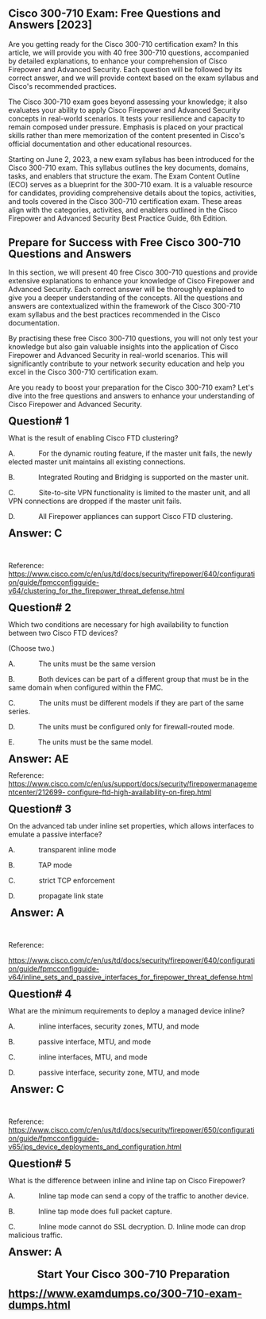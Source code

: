 <h1 class="MsoNormal"><strong style="mso-bidi-font-weight: normal;"><span style="font-size: 16.0pt; line-height: 107%;">Cisco 300-710 Exam: Free Questions and Answers [2023]</span></strong></h1><p class="MsoNormal">Are you getting ready for the Cisco 300-710 certification exam? In this article, we will provide you with 40 free 300-710 questions, accompanied by detailed explanations, to enhance your comprehension of Cisco Firepower and Advanced Security. Each question will be followed by its correct answer, and we will provide context based on the exam syllabus and Cisco's recommended practices.</p><p class="MsoNormal">The Cisco 300-710 exam goes beyond assessing your knowledge; it also evaluates your ability to apply Cisco Firepower and Advanced Security concepts in real-world scenarios. It tests your resilience and capacity to remain composed under pressure. Emphasis is placed on your practical skills rather than mere memorization of the content presented in Cisco's official documentation and other educational resources.</p><p class="MsoNormal">Starting on June 2, 2023, a new exam syllabus has been introduced for the Cisco 300-710 exam. This syllabus outlines the key documents, domains, tasks, and enablers that structure the exam. The Exam Content Outline (ECO) serves as a blueprint for the 300-710 exam. It is a valuable resource for candidates, providing comprehensive details about the topics, activities, and tools covered in the Cisco 300-710 certification exam. These areas align with the categories, activities, and enablers outlined in the Cisco Firepower and Advanced Security Best Practice Guide, 6th Edition.</p><h2 class="MsoNormal"><strong style="mso-bidi-font-weight: normal;"><span style="font-size: 16.0pt; line-height: 107%;">Prepare for Success with Free Cisco 300-710 Questions and Answers</span></strong></h2><p class="MsoNormal">In this section, we will present 40 free Cisco 300-710 questions and provide extensive explanations to enhance your knowledge of Cisco Firepower and Advanced Security. Each correct answer will be thoroughly explained to give you a deeper understanding of the concepts. All the questions and answers are contextualized within the framework of the Cisco 300-710 exam syllabus and the best practices recommended in the Cisco documentation.</p><p class="MsoNormal">By practising these free Cisco 300-710 questions, you will not only test your knowledge but also gain valuable insights into the application of Cisco Firepower and Advanced Security in real-world scenarios. This will significantly contribute to your network security education and help you excel in the Cisco 300-710 certification exam.</p><p class="MsoNormal">Are you ready to boost your preparation for the Cisco 300-710 exam? Let's dive into the free questions and answers to enhance your understanding of Cisco Firepower and Advanced Security.</p><p class="MsoNormal"><strong style="mso-bidi-font-weight: normal;"><span style="font-size: 16.0pt; line-height: 107%;">Question# 1 </span></strong></p><p class="MsoNormal">What is the result of enabling Cisco FTD clustering?</p><p class="MsoNormal">A.<span style="mso-tab-count: 1;">&nbsp;&nbsp;&nbsp;&nbsp;&nbsp;&nbsp;&nbsp;&nbsp;&nbsp;&nbsp;&nbsp; </span>For the dynamic routing feature, if the master unit fails, the newly elected master unit maintains all existing connections.</p><p class="MsoNormal">B.<span style="mso-tab-count: 1;">&nbsp;&nbsp;&nbsp;&nbsp;&nbsp;&nbsp;&nbsp;&nbsp;&nbsp;&nbsp;&nbsp; </span>Integrated Routing and Bridging is supported on the master unit.</p><p class="MsoNormal">C.<span style="mso-tab-count: 1;">&nbsp;&nbsp;&nbsp;&nbsp;&nbsp;&nbsp;&nbsp;&nbsp;&nbsp;&nbsp;&nbsp; </span>Site-to-site VPN functionality is limited to the master unit, and all VPN connections are dropped if the master unit fails.</p><p class="MsoNormal">D.<span style="mso-tab-count: 1;">&nbsp;&nbsp;&nbsp;&nbsp;&nbsp;&nbsp;&nbsp;&nbsp;&nbsp;&nbsp;&nbsp; </span>All Firepower appliances can support Cisco FTD clustering.</p><p class="MsoNormal"><strong style="mso-bidi-font-weight: normal;"><span style="font-size: 16.0pt; line-height: 107%;">Answer: C</span></strong></p><p class="MsoNormal"><span style="mso-spacerun: yes;">&nbsp;</span></p><p class="MsoNormal">Reference: <a href="https://www.cisco.com/c/en/us/td/docs/security/firepower/640/configuration/guide/fpmcconfigguide-v64/clustering_for_the_firepower_threat_defense.html">https://www.cisco.com/c/en/us/td/docs/security/firepower/640/configuration/guide/fpmcconfigguide-v64/clustering_for_the_firepower_threat_defense.html</a><span style="mso-spacerun: yes;">&nbsp; </span></p><p class="MsoNormal"><strong style="mso-bidi-font-weight: normal;"><span style="font-size: 16.0pt; line-height: 107%;">Question# 2 </span></strong></p><p class="MsoNormal">Which two conditions are necessary for high availability to function between two Cisco FTD devices?</p><p class="MsoNormal">(Choose two.)</p><p class="MsoNormal">A.<span style="mso-tab-count: 1;">&nbsp;&nbsp;&nbsp;&nbsp;&nbsp;&nbsp;&nbsp;&nbsp;&nbsp;&nbsp;&nbsp; </span>The units must be the same version</p><p class="MsoNormal">B.<span style="mso-tab-count: 1;">&nbsp;&nbsp;&nbsp;&nbsp;&nbsp;&nbsp;&nbsp;&nbsp;&nbsp;&nbsp;&nbsp; </span>Both devices can be part of a different group that must be in the same domain when configured within the FMC.</p><p class="MsoNormal">C.<span style="mso-tab-count: 1;">&nbsp;&nbsp;&nbsp;&nbsp;&nbsp;&nbsp;&nbsp;&nbsp;&nbsp;&nbsp;&nbsp; </span>The units must be different models if they are part of the same series.</p><p class="MsoNormal">D.<span style="mso-tab-count: 1;">&nbsp;&nbsp;&nbsp;&nbsp;&nbsp;&nbsp;&nbsp;&nbsp;&nbsp;&nbsp;&nbsp; </span>The units must be configured only for firewall-routed mode.</p><p class="MsoNormal">E.<span style="mso-tab-count: 1;">&nbsp;&nbsp;&nbsp;&nbsp;&nbsp;&nbsp;&nbsp;&nbsp;&nbsp;&nbsp;&nbsp; </span>The units must be the same model.</p><p class="MsoNormal"><strong style="mso-bidi-font-weight: normal;"><span style="font-size: 16.0pt; line-height: 107%;">Answer: AE </span></strong></p><p class="MsoNormal">Reference: <span style="mso-tab-count: 1;">&nbsp;&nbsp;&nbsp;&nbsp;&nbsp;&nbsp;&nbsp; </span><a href="https://www.cisco.com/c/en/us/support/docs/security/firepowermanagementcenter/212699-%20configure-ftd-high-availability-on-firep.html">https://www.cisco.com/c/en/us/support/docs/security/firepowermanagementcenter/212699- configure-ftd-high-availability-on-firep.html</a><span style="mso-spacerun: yes;">&nbsp; </span></p><p class="MsoNormal"><strong style="mso-bidi-font-weight: normal;"><span style="font-size: 16.0pt; line-height: 107%;">Question# 3 </span></strong></p><p class="MsoNormal">On the advanced tab under inline set properties, which allows interfaces to emulate a passive interface?</p><p class="MsoNormal">A.<span style="mso-tab-count: 1;">&nbsp;&nbsp;&nbsp;&nbsp;&nbsp;&nbsp;&nbsp;&nbsp;&nbsp;&nbsp;&nbsp; </span>transparent inline mode</p><p class="MsoNormal">B.<span style="mso-tab-count: 1;">&nbsp;&nbsp;&nbsp;&nbsp;&nbsp;&nbsp;&nbsp;&nbsp;&nbsp;&nbsp;&nbsp; </span>TAP mode</p><p class="MsoNormal">C.<span style="mso-tab-count: 1;">&nbsp;&nbsp;&nbsp;&nbsp;&nbsp;&nbsp;&nbsp;&nbsp;&nbsp;&nbsp;&nbsp; </span>strict TCP enforcement</p><p class="MsoNormal">D.<span style="mso-tab-count: 1;">&nbsp;&nbsp;&nbsp;&nbsp;&nbsp;&nbsp;&nbsp;&nbsp;&nbsp;&nbsp;&nbsp; </span>propagate link state</p><p class="MsoNormal"><span style="mso-spacerun: yes;">&nbsp;</span><strong style="mso-bidi-font-weight: normal;"><span style="font-size: 16.0pt; line-height: 107%;">Answer: A</span></strong></p><p class="MsoNormal">&nbsp;</p><p class="MsoNormal">Reference:</p><p class="MsoNormal"><a href="https://www.cisco.com/c/en/us/td/docs/security/firepower/640/configuration/guide/fpmcconfigguide-v64/inline_sets_and_passive_interfaces_for_firepower_threat_defense.html">https://www.cisco.com/c/en/us/td/docs/security/firepower/640/configuration/guide/fpmcconfigguide-v64/inline_sets_and_passive_interfaces_for_firepower_threat_defense.html</a> <span style="mso-spacerun: yes;">&nbsp;</span></p><p class="MsoNormal"><strong style="mso-bidi-font-weight: normal;"><span style="font-size: 16.0pt; line-height: 107%;">Question# 4</span></strong></p><p class="MsoNormal">What are the minimum requirements to deploy a managed device inline?</p><p class="MsoNormal">A.<span style="mso-tab-count: 1;">&nbsp;&nbsp;&nbsp;&nbsp;&nbsp;&nbsp;&nbsp;&nbsp;&nbsp;&nbsp;&nbsp; </span>inline interfaces, security zones, MTU, and mode</p><p class="MsoNormal">B.<span style="mso-tab-count: 1;">&nbsp;&nbsp;&nbsp;&nbsp;&nbsp;&nbsp;&nbsp;&nbsp;&nbsp;&nbsp;&nbsp; </span>passive interface, MTU, and mode</p><p class="MsoNormal">C.<span style="mso-tab-count: 1;">&nbsp;&nbsp;&nbsp;&nbsp;&nbsp;&nbsp;&nbsp;&nbsp;&nbsp;&nbsp;&nbsp; </span>inline interfaces, MTU, and mode</p><p class="MsoNormal">D.<span style="mso-tab-count: 1;">&nbsp;&nbsp;&nbsp;&nbsp;&nbsp;&nbsp;&nbsp;&nbsp;&nbsp;&nbsp;&nbsp; </span>passive interface, security zone, MTU, and mode</p><p class="MsoNormal"><span style="mso-spacerun: yes;">&nbsp;</span><strong style="mso-bidi-font-weight: normal;"><span style="font-size: 16.0pt; line-height: 107%;">Answer: C </span></strong></p><p class="MsoNormal">&nbsp;</p><p class="MsoNormal">Reference: <a href="https://www.cisco.com/c/en/us/td/docs/security/firepower/650/configuration/guide/fpmcconfigguide-v65/ips_device_deployments_and_configuration.html">https://www.cisco.com/c/en/us/td/docs/security/firepower/650/configuration/guide/fpmcconfigguide-v65/ips_device_deployments_and_configuration.html</a> <span style="mso-spacerun: yes;">&nbsp;</span></p><p class="MsoNormal"><strong style="mso-bidi-font-weight: normal;"><span style="font-size: 16.0pt; line-height: 107%;">Question# 5 </span></strong></p><p class="MsoNormal">What is the difference between inline and inline tap on Cisco Firepower?</p><p class="MsoNormal">A.<span style="mso-tab-count: 1;">&nbsp;&nbsp;&nbsp;&nbsp;&nbsp;&nbsp;&nbsp;&nbsp;&nbsp;&nbsp;&nbsp; </span>Inline tap mode can send a copy of the traffic to another device.</p><p class="MsoNormal">B.<span style="mso-tab-count: 1;">&nbsp;&nbsp;&nbsp;&nbsp;&nbsp;&nbsp;&nbsp;&nbsp;&nbsp;&nbsp;&nbsp; </span>Inline tap mode does full packet capture.</p><p class="MsoNormal">C.<span style="mso-tab-count: 1;">&nbsp;&nbsp;&nbsp;&nbsp;&nbsp;&nbsp;&nbsp;&nbsp;&nbsp;&nbsp;&nbsp; </span>Inline mode cannot do SSL decryption. D. Inline mode can drop malicious traffic.</p><p class="MsoNormal"><strong style="mso-bidi-font-weight: normal;"><span style="font-size: 16.0pt; line-height: 107%;">Answer: A</span></strong></p><h3 class="MsoNormal" style="text-align: center;" align="center"><strong style="mso-bidi-font-weight: normal;"><span style="font-size: 16.0pt; line-height: 107%;">Start Your Cisco 300-710 Preparation</span></strong></h3><p class="MsoNormal"><a href="https://www.examdumps.co/300-710-exam-dumps.html"><strong style="mso-bidi-font-weight: normal;"><span style="font-size: 16.0pt; line-height: 107%;">https://www.examdumps.co/300-710-exam-dumps.html</span></strong></a><strong style="mso-bidi-font-weight: normal;"><span style="font-size: 16.0pt; line-height: 107%;"> </span></strong></p>
